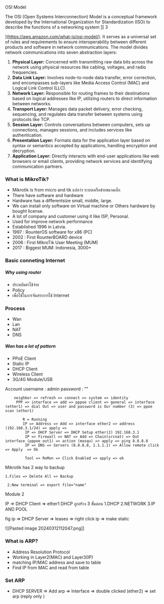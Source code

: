 
OSI Model

The OSI (Open Systems Interconnection) Model is a conceptual framework developed by the International Organization for Standardization (ISO) to describe the functions of a networking system
[1](https://www.forcepoint.com/cyber-edu/osi-model)[
3

](https://aws.amazon.com/what-is/osi-model/). It serves as a universal set of rules and requirements to ensure interoperability between different products and software in network communications. The model divides network communications into seven abstraction layers:

1. **Physical Layer:** Concerned with transmitting raw data bits across the network using physical resources like cabling, voltages, and radio frequencies.
2. **Data Link Layer:** Involves node-to-node data transfer, error correction, and encompasses sub-layers like Media Access Control (MAC) and Logical Link Control (LLC).
3. **Network Layer:** Responsible for routing frames to their destinations based on logical addresses like IP, utilizing routers to direct information between networks.
4. **Transport Layer:** Manages data packet delivery, error checking, sequencing, and regulates data transfer between systems using protocols like TCP.
5. **Session Layer:** Controls conversations between computers, sets up connections, manages sessions, and includes services like authentication.
6. **Presentation Layer:** Formats data for the application layer based on syntax or semantics accepted by applications, handling encryption and decryption.
7. **Application Layer:** Directly interacts with end-user applications like web browsers or email clients, providing network services and identifying communication partners.


### What is MikroTik?


- Mikrotik is from micro and tik แปลว่า ระบบเครือข่ายขนาดเล็ก
- There have software and hardware 
- Hardware has a differentsize small, middle, large.
- We can install only software on Virtual machine or Others hardware by bought license.
- A lot of company and customer using it like ISP, Personal.
- Used for improve network performance
- Established 1996 in Latvia.
- 1997 : RounterOS software for x86 (PC)
- 2002 : First RounterBOARD device
- 2006 : First MikroTik User Meeting (MUM)
- 2017 : Biggest MUM: Indonesia, 3000+


### Basic conneting Internet


##### Why using router

- ประหยัดค่าใช้จ่าย
- Policy
- เพื่อใช้ในการจัดสรรการใช้ Internet

### Process

- Wan
- Lan
- NAT
- DNS

##### Wan has a lot of pattern

- PPoE Client
- Static IP
- DHCP Client
- Wireless Client
- 3G/4G Module/USB


Account 
	username : admin
	 password : ""

		neighbor => refresh => connect => system => identity
		 PPP => interface => add => pppoe client => general => interface (ether1) => dial Out => user and password is Our number (3) => ppoe scan (ether1)

			R = Running
			IP => Address => Add => interface ether2 => address (192.168.3.1/24) => apply => 
			 IP => DHCP Server => DHCP Setup ether(2) 192.168.3.1
			 IP => Firewall => NAT => Add => Chain(srcnat) => Out interface (pppoe out1) => action (masqu) => apply => ping 8.8.8.8
			 IP => DNS => Servers (8.8.8.8, 1.1.1.1) => Allow remote click => Apply  => Ok
			  
			 Tool => RoMon => Click Enabled => apply => ok



Mikrotik has 2 way to backup

	1.Files => Delete All => Backup 

	 2.New terminal => export file="name"


Module 2

IP => DHCP Client => ether1
DHCP ถูกสร้าง 3 ขั้นตอน 1.DHCP 2.NETWORK 3.IP AND POOL


fig ip => DHCP Server => leases => right click ip => make static

![[Pasted image 20240312112047.png]]


### What is ARP?

- Address Resolution Protocol
- Working in Layer2(MAC) and Layer3(IP)
- matching IP/MAC address  and save to table
- Find IP from MAC and read from table

### Set ARP

- DHCP SERVER => Add arp => Interface => double clicked (ether2) => set arp (reply only )